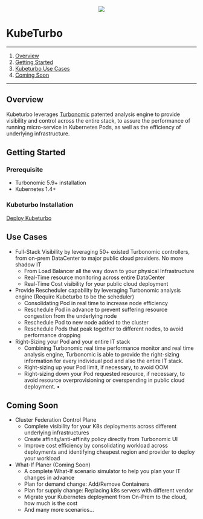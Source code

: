 <p align="center">
  <img src="https://cloud.githubusercontent.com/assets/4391815/26681386/05b857c4-46ab-11e7-8c71-15a46d886834.png">
</p>


<!--
http://www.apache.org/licenses/LICENSE-2.0.txt


Copyright 2015 Turbonomic

Licensed under the Apache License, Version 2.0 (the "License");
you may not use this file except in compliance with the License.
You may obtain a copy of the License at

    http://www.apache.org/licenses/LICENSE-2.0

Unless required by applicable law or agreed to in writing, software
distributed under the License is distributed on an "AS IS" BASIS,
WITHOUT WARRANTIES OR CONDITIONS OF ANY KIND, either express or implied.
See the License for the specific language governing permissions and
limitations under the License.
-->

# **KubeTurbo** 

----

1. [Overview](#overview)
2. [Getting Started](#getting-started)
3. [Kubeturbo Use Cases](#use-cases)
4. [Coming Soon](#coming-soon)

----

## Overview 

Kubeturbo leverages [Turbonomic](https://turbonomic.com/) patented analysis engine to provide visibility and control across the entire stack, to assure the performance of running micro-service in Kubernetes Pods, as well as the efficiency of underlying infrastructure.

## Getting Started 
### Prerequisite
* Turbonomic 5.9+ installation
* Kubernetes 1.4+
### Kubeturbo Installation
[Deploy Kubeturbo](https://github.com/turbonomic/kubeturbo/tree/master/deploy)

## Use Cases
* Full-Stack Visibility by leveraging 50+ existed Turbonomic controllers, from on-prem DataCenter to major public cloud providers. No more shadow IT
  * From Load Balancer all the way down to your physical Infrastructure
  * Real-Time resource monitoring across entire DataCenter
  * Real-Time Cost visibility for your public cloud deployment
* Provide Rescheduler capability by leveraging Turbonomic analysis engine (Require Kubeturbo to be the scheduler)
  * Consolidating Pod in real time to increase node efficiency
  * Reschedule Pod in advance to prevent suffering resource congestion from the underlying node
  *	Reschedule Pod to new node added to the cluster
  *	Reschedule Pods that peak together to different nodes, to avoid performance dropping
* Right-Sizing your Pod and your entire IT stack
  *	Combining Turbonomic real time performance monitor and real time analysis engine, Turbonomic is able to provide the right-sizing information for every individual pod and also the entire IT stack.
  * Right-sizing up your Pod limit, if necessary, to avoid OOM
  * Right-sizing down your Pod requested resource, if necessary, to avoid resource overprovisioning or overspending in public cloud deployment.
•	


## Coming Soon
* Cluster Federation Control Plane
  * Complete visibility for your K8s deployments across different underlying infrastructures
  * Create affinity/anti-affinity policy directly from Turbonomic UI
  * Improve cost efficiency by consolidating workload across deployments and identifying cheapest region and provider to deploy your workload
* What-If Planer (Coming Soon)
  * A complete What-If scenario simulator to help you plan your IT changes in advance
  * Plan for demand change: Add/Remove Containers
  * Plan for supply change: Replacing k8s servers with different vendor
  * Migrate your Kubernetes deployment from On-Prem to the cloud, how much is the cost
  * And many more scenarios…


